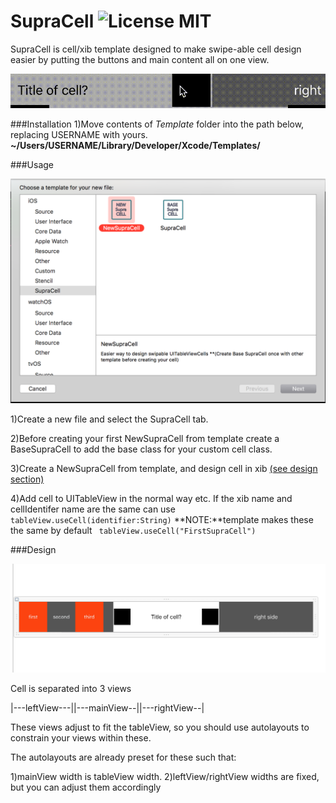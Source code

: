 # SupraCell ![License MIT](https://go-shields.herokuapp.com/license-MIT-blue.png)

SupraCell is cell/xib template designed to make swipe-able cell design easier by putting the buttons and main content all on one view.  



![demo_swipe](https://github.com/Nadohs/SupraCell/blob/master/Media/demo_1.gif)




###Installation
1)Move contents of *Template* folder into the path below, replacing USERNAME with yours.
**~/Users/USERNAME/Library/Developer/Xcode/Templates/**

###Usage


![template](https://github.com/Nadohs/SupraCell/blob/master/Media/template.png)


1)Create a new file and select the SupraCell tab.

2)Before creating your first NewSupraCell from template create a BaseSupraCell to add the base class for your custom cell class.

3)Create a NewSupraCell from template, and design cell in xib [(see design section)](#Design) 

4)Add cell to UITableView in the normal way etc.
If the xib name and cellIdentifer name are the same can use `tableView.useCell(identifier:String)`
**NOTE:**template makes these the same by default
` tableView.useCell("FirstSupraCell")`

###Design

![design](https://github.com/Nadohs/SupraCell/blob/master/Media/cell1.png)

Cell is separated into 3 views

|---leftView---||---mainView--||---rightView--|

These views adjust to fit the tableView, so you should use autolayouts to constrain your views within these.

The autolayouts are already preset for these such that:

1)mainView width is tableView width.
2)leftView/rightView widths are fixed, but you can adjust them accordingly



	
